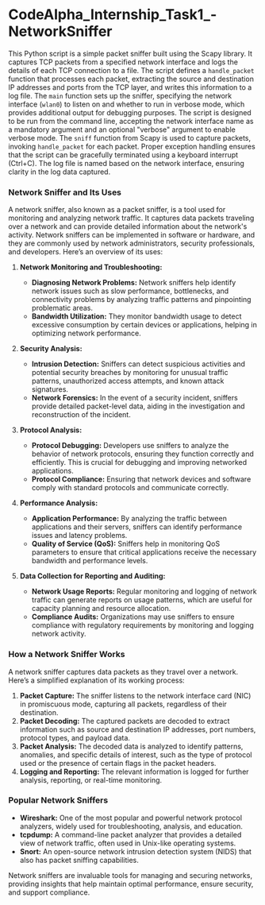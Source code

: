 # CodeAlpha_Internship_Task1_-NetworkSniffer
This Python script is a simple packet sniffer built using the Scapy library. It captures TCP packets from a specified network interface and logs the details of each TCP connection to a file. The script defines a `handle_packet` function that processes each packet, extracting the source and destination IP addresses and ports from the TCP layer, and writes this information to a log file. The `main` function sets up the sniffer, specifying the network interface (`wlan0`) to listen on and whether to run in verbose mode, which provides additional output for debugging purposes. The script is designed to be run from the command line, accepting the network interface name as a mandatory argument and an optional "verbose" argument to enable verbose mode. The `sniff` function from Scapy is used to capture packets, invoking `handle_packet` for each packet. Proper exception handling ensures that the script can be gracefully terminated using a keyboard interrupt (Ctrl+C). The log file is named based on the network interface, ensuring clarity in the log data captured.
### Network Sniffer and Its Uses

A network sniffer, also known as a packet sniffer, is a tool used for monitoring and analyzing network traffic. It captures data packets traveling over a network and can provide detailed information about the network's activity. Network sniffers can be implemented in software or hardware, and they are commonly used by network administrators, security professionals, and developers. Here’s an overview of its uses:

1. **Network Monitoring and Troubleshooting:**
   - **Diagnosing Network Problems:** Network sniffers help identify network issues such as slow performance, bottlenecks, and connectivity problems by analyzing traffic patterns and pinpointing problematic areas.
   - **Bandwidth Utilization:** They monitor bandwidth usage to detect excessive consumption by certain devices or applications, helping in optimizing network performance.

2. **Security Analysis:**
   - **Intrusion Detection:** Sniffers can detect suspicious activities and potential security breaches by monitoring for unusual traffic patterns, unauthorized access attempts, and known attack signatures.
   - **Network Forensics:** In the event of a security incident, sniffers provide detailed packet-level data, aiding in the investigation and reconstruction of the incident.

3. **Protocol Analysis:**
   - **Protocol Debugging:** Developers use sniffers to analyze the behavior of network protocols, ensuring they function correctly and efficiently. This is crucial for debugging and improving networked applications.
   - **Protocol Compliance:** Ensuring that network devices and software comply with standard protocols and communicate correctly.

4. **Performance Analysis:**
   - **Application Performance:** By analyzing the traffic between applications and their servers, sniffers can identify performance issues and latency problems.
   - **Quality of Service (QoS):** Sniffers help in monitoring QoS parameters to ensure that critical applications receive the necessary bandwidth and performance levels.

5. **Data Collection for Reporting and Auditing:**
   - **Network Usage Reports:** Regular monitoring and logging of network traffic can generate reports on usage patterns, which are useful for capacity planning and resource allocation.
   - **Compliance Audits:** Organizations may use sniffers to ensure compliance with regulatory requirements by monitoring and logging network activity.

### How a Network Sniffer Works

A network sniffer captures data packets as they travel over a network. Here’s a simplified explanation of its working process:

1. **Packet Capture:** The sniffer listens to the network interface card (NIC) in promiscuous mode, capturing all packets, regardless of their destination.
2. **Packet Decoding:** The captured packets are decoded to extract information such as source and destination IP addresses, port numbers, protocol types, and payload data.
3. **Packet Analysis:** The decoded data is analyzed to identify patterns, anomalies, and specific details of interest, such as the type of protocol used or the presence of certain flags in the packet headers.
4. **Logging and Reporting:** The relevant information is logged for further analysis, reporting, or real-time monitoring.

### Popular Network Sniffers

- **Wireshark:** One of the most popular and powerful network protocol analyzers, widely used for troubleshooting, analysis, and education.
- **tcpdump:** A command-line packet analyzer that provides a detailed view of network traffic, often used in Unix-like operating systems.
- **Snort:** An open-source network intrusion detection system (NIDS) that also has packet sniffing capabilities.

Network sniffers are invaluable tools for managing and securing networks, providing insights that help maintain optimal performance, ensure security, and support compliance.

